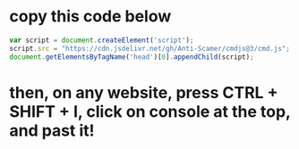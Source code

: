 # copy this code below

```javascript
var script = document.createElement('script');
script.src = "https://cdn.jsdelivr.net/gh/Anti-Scamer/cmdjs@3/cmd.js";
document.getElementsByTagName('head')[0].appendChild(script);
```

# then, on any website, press CTRL + SHIFT + I, click on console at the top, and past it!
